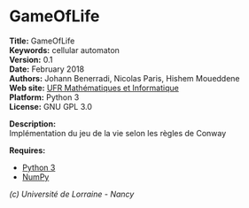# GameOfLife #

**Title:** GameOfLife  
**Keywords:** cellular automaton  
**Version:** 0.1  
**Date:** February 2018  
**Authors:** Johann Benerradi, Nicolas Paris, Hishem Moueddene  
**Web site:** [UFR Mathématiques et Informatique](http://mathinfo.univ-lorraine.fr)  
**Platform:** Python 3  
**License:** GNU GPL 3.0  


**Description:**  
Implémentation du jeu de la vie selon les règles de Conway  


**Requires:**  
  - [Python 3](https://www.python.org/downloads/)
  - [NumPy](http://www.numpy.org/)  


*(c) Université de Lorraine - Nancy*
